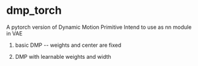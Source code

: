 # dmp_torch
A pytorch version of Dynamic Motion Primitive
Intend to use as nn module in VAE

1. basic DMP -- weights and center are fixed

2. DMP with learnable weights and width
